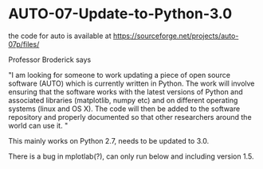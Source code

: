 # AUTO-07-Update-to-Python-3.0
the code for auto is available at https://sourceforge.net/projects/auto-07p/files/

Professor Broderick says

"I am looking for someone to work updating a piece of open source software (AUTO)
which is currently written in Python. The work will involve ensuring that the software
works with the latest versions of Python and associated libraries (matplotlib, numpy etc)
and on different operating systems (linux and OS X). The code will then be added to the
software repository and properly documented so that other researchers around the world
can use it. "

This mainly works on Python 2.7, needs to be updated to 3.0.

There is a bug in mplotlab(?), can only run below and including version 1.5.

